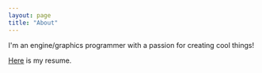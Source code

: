 ```yaml
---
layout: page
title: "About"
---
```


I'm an engine/graphics programmer with a passion for creating cool things!

[Here](../assets/resume.pdf) is my resume.